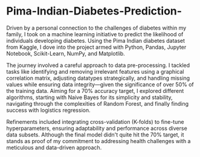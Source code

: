 # Pima-Indian-Diabetes-Prediction-

Driven by a personal connection to the challenges of diabetes within my family, I took on a machine learning initiative to predict the likelihood of individuals developing diabetes. Using the Pima Indian diabetes dataset from Kaggle, I dove into the project armed with Python, Pandas, Jupyter Notebook, Scikit-Learn, NumPy, and Matplotlib.

The journey involved a careful approach to data pre-processing. I tackled tasks like identifying and removing irrelevant features using a graphical correlation matrix, adjusting datatypes strategically, and handling missing values while ensuring data integrity—given the significance of over 50% of the training data. Aiming for a 70% accuracy target, I explored different algorithms, starting with Naive Bayes for its simplicity and stability, navigating through the complexities of Random Forest, and finally finding success with logistics regression.

Refinements included integrating cross-validation (K-folds) to fine-tune hyperparameters, ensuring adaptability and performance across diverse data subsets. Although the final model didn't quite hit the 70% target, it stands as proof of my commitment to addressing health challenges with a meticulous and data-driven approach.
